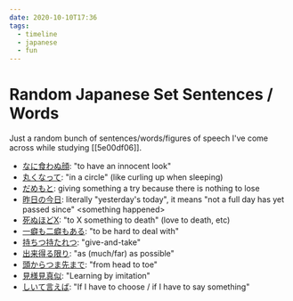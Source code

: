 ```yaml
---
date: 2020-10-10T17:36
tags:
  - timeline
  - japanese
  - fun
---
```


# Random Japanese Set Sentences / Words

Just a random bunch of sentences/words/figures of speech I've come across while
studying [[5e00df06]].

 * [なに食わぬ顔](https://jisho.org/search/%E4%BD%95%E9%A3%9F%E3%82%8F%E3%81%AC%E9%A1%94):
   "to have an innocent look"
 * [丸くなって](https://jisho.org/search/%E4%B8%B8%E3%81%8F%E3%81%AA%E3%81%A3%E3%81%A6):
   "in a circle" (like curling up when sleeping)
 * [だめもと](https://jisho.org/search/%E3%81%A0%E3%82%81%E3%82%82%E3%81%A8):
   giving something a try because there is nothing to lose
 * [昨日の今日](https://eigobu.jp/magazine/kinounokyou): literally "yesterday's
   today", it means "not a full day has yet passed since" \<something happened\>
 * [死ぬほどX](https://jisho.org/search/%E6%AD%BB%E3%81%AC%E3%81%BB%E3%81%A9):
   "to X something to death" (love to death, etc)
 * [一癖も二癖もある](https://jisho.org/search/%E4%B8%80%E7%99%96%E3%82%82%E4%BA%8C%E7%99%96%E3%82%82):
   "to be hard to deal with"
 * [持ちつ持たれつ](https://jisho.org/search/%E6%8C%81%E3%81%A1%E3%81%A4%E6%8C%81%E3%81%9F%E3%82%8C%E3%81%A4):
   "give-and-take"
 * [出来得る限り](https://jisho.org/search/%E3%81%A7%E3%81%8D%E3%81%86%E3%82%8B):
   "as (much/far) as possible"
 * [頭からつま先まで](https://jisho.org/search/%E3%81%82%E3%81%9F%E3%81%BE%E3%81%8B%E3%82%89%E3%81%A4%E3%81%BE%E3%81%95%E3%81%8D%E3%81%BE%E3%81%A7):
   "from head to toe"
 * [見様見真似](https://jisho.org/search/%E8%A6%8B%E6%A7%98%E8%A6%8B%E7%9C%9F%E4%BC%BC):
   "Learning by imitation"
 * [しいて言えば](https://jisho.org/search/%E3%81%97%E3%81%84%E3%81%A6%E8%A8%80%E3%81%88%E3%81%B0):
   "If I have to choose / if I have to say something"
